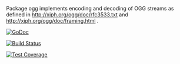 Package ogg implements encoding and decoding of OGG streams as defined in
http://xiph.org/ogg/doc/rfc3533.txt
and
http://xiph.org/ogg/doc/framing.html .

[![GoDoc](https://godoc.org/github.com/mccoyst/ogg?status.svg)](https://godoc.org/github.com/mccoyst/ogg)

[![Build Status](https://travis-ci.org/mccoyst/ogg.svg?branch=master)](https://travis-ci.org/mccoyst/ogg)

[![Test Coverage](https://img.shields.io/badge/coverage-100.0%25-brightgreen.svg)](https://gocover.io/github.com/mccoyst/ogg)
